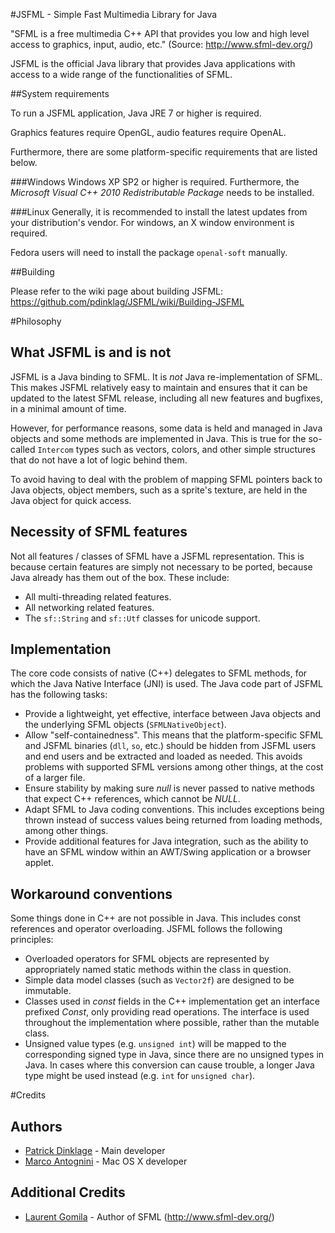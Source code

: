 #JSFML - Simple Fast Multimedia Library for Java

"SFML is a free multimedia C++ API that provides you low and high level access to graphics, input, audio, etc." (Source: http://www.sfml-dev.org/)

JSFML is the official Java library that provides Java applications with access to a wide range of the functionalities of SFML.

##System requirements

To run a JSFML application, Java JRE 7 or higher is required.

Graphics features require OpenGL, audio features require OpenAL.

Furthermore, there are some platform-specific requirements that are listed below.

###Windows
Windows XP SP2 or higher is required. Furthermore, the _Microsoft Visual C++ 2010 Redistributable Package_ needs to be installed.

###Linux
Generally, it is recommended to install the latest updates from your distribution's vendor. For windows, an X window environment is required.

Fedora users will need to install the package `openal-soft` manually.

##Building

Please refer to the wiki page about building JSFML: https://github.com/pdinklag/JSFML/wiki/Building-JSFML

#Philosophy

## What JSFML is and is not
JSFML is a Java binding to SFML. It is _not_ Java re-implementation of SFML. This makes JSFML relatively easy to maintain and ensures that it can be updated to the latest SFML release, including all new features and bugfixes, in a minimal amount of time.

However, for performance reasons, some data is held and managed in Java objects and some methods are implemented in Java. This is true for the so-called `Intercom` types such as vectors, colors, and other simple structures that do not have a lot of logic behind them.

To avoid having to deal with the problem of mapping SFML pointers back to Java objects, object members, such as a sprite's texture, are held in the Java object for quick access.

## Necessity of SFML features
Not all features / classes of SFML have a JSFML representation. This is because certain features are simply not necessary to be ported, because Java already has them out of the box. These include:

 * All multi-threading related features.
 * All networking related features.
 * The `sf::String` and `sf::Utf` classes for unicode support.

## Implementation
The core code consists of native (C++) delegates to SFML methods, for which the Java Native Interface (JNI) is used. The Java code part of JSFML has the following tasks:

 * Provide a lightweight, yet effective, interface between Java objects and the underlying SFML objects (`SFMLNativeObject`).
 * Allow "self-containedness". This means that the platform-specific SFML and JSFML binaries (`dll`, `so`, etc.) should be hidden from JSFML users and end users and be extracted and loaded as needed. This avoids problems with supported SFML versions among other things, at the cost of a larger file.
 * Ensure stability by making sure _null_ is never passed to native methods that expect C++ references, which cannot be _NULL_.
 * Adapt SFML to Java coding conventions. This includes exceptions being thrown instead of success values being returned from loading methods, among other things.
 * Provide additional features for Java integration, such as the ability to have an SFML window within an AWT/Swing application or a browser applet.

## Workaround conventions
Some things done in C++ are not possible in Java. This includes const references and operator overloading. JSFML follows the following principles:

 * Overloaded operators for SFML objects are represented by appropriately named static methods within the class in question.
 * Simple data model classes (such as `Vector2f`) are designed to be immutable.
 * Classes used in _const_ fields in the C++ implementation get an interface prefixed _Const_, only providing read operations. The interface is used throughout the implementation where possible, rather than the mutable class.
 * Unsigned value types (e.g. `unsigned int`) will be mapped to the corresponding signed type in Java, since there are no unsigned types in Java. In cases where this conversion can cause trouble, a longer Java type might be used instead (e.g. `int` for `unsigned char`).

#Credits

## Authors
* [Patrick Dinklage](https://github.com/pdinklag) - Main developer
* [Marco Antognini](https://github.com/mantognini) - Mac OS X developer

## Additional Credits
* [Laurent Gomila](https://github.com/LaurentGomila) - Author of SFML (http://www.sfml-dev.org/)
